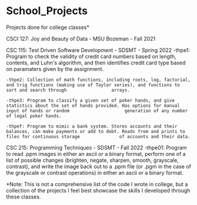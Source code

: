 # School_Projects
Projects done for college classes*
 
CSCI 127: Joy and Beauty of Data - MSU Bozeman - Fall 2021

CSC 115: Test Driven Software Development - SDSMT - Spring 2022
    -thpe1: Program to check the validity of credit card numbers based on length, contents, and Luhn's algorithm, and then identifies credit card type based on                       paramaters given by the assignment.

    -thpe2: Collection of math functions, including roots, log, factorial, and trig functions (making use of Taylor series), and functions to sort and search through                 arrays.

    -thpe3: Program to classify a given set of poker hands, and give statistics about the set of hands provided. Has options for manual input of hands or random                     generation of any number of legal poker hands.

    -thpef: Program to mimic a bank system. Stores accounts and their balances, can make payments or add to debt. Reads from and prints to files for continuous storage               of accounts and their data.
    
CSC 215: Programming Techniques - SDSMT - Fall 2022
    -thpe01: Program to read .ppm images in either an ascii or a binary format, perform one of a list of possible changes (brighten, negate, sharpen, smooth, grayscale,              contrast), and write the image back out to a .ppm file (or .pgm in the case of the grayscale or contrast operations) in either an ascii or a binary format.

*Note: This is not a comprehensive list of the code I wrote in college, but a collection of the projects I feel best showcase the skills I developed through these classes.
